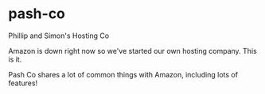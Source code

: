 # pash-co
Phillip and Simon's Hosting Co

Amazon is down right now so we've started our own hosting company. This is it.

Pash Co shares a lot of common things with Amazon, including lots of features!
